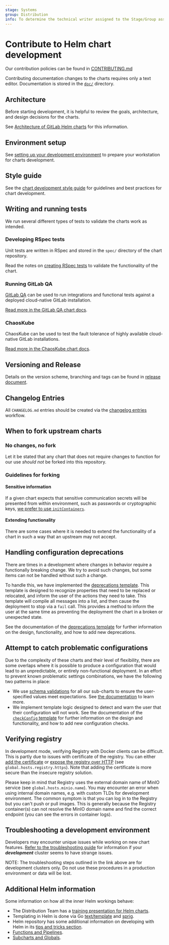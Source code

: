 ```yaml
---
stage: Systems
group: Distribution
info: To determine the technical writer assigned to the Stage/Group associated with this page, see https://about.gitlab.com/handbook/product/ux/technical-writing/#assignments
---
```


# Contribute to Helm chart development

Our contribution policies can be found in [CONTRIBUTING.md](https://gitlab.com/gitlab-org/charts/gitlab/tree/master/CONTRIBUTING.md)

Contributing documentation changes to the charts requires only a text editor. Documentation is stored in the [`doc/`](https://gitlab.com/gitlab-org/charts/gitlab/blob/master/doc/) directory.

## Architecture

Before starting development, it is helpful to review the goals, architecture, and design decisions for the charts.

See [Architecture of GitLab Helm charts](../architecture/index.md) for this information.

## Environment setup

See [setting up your development environment](environment_setup.md) to prepare your workstation for charts development.

## Style guide

See the [chart development style guide](style_guide.md) for guidelines and best practices for chart development.

## Writing and running tests

We run several different types of tests to validate the charts work as intended.

### Developing RSpec tests

Unit tests are written in RSpec and stored in the `spec/` directory of the chart repository.

Read the notes on [creating RSpec tests](rspec.md) to validate the
functionality of the chart.

### Running GitLab QA

[GitLab QA](https://gitlab.com/gitlab-org/gitlab-qa) can be used to run integrations and functional tests against a deployed cloud-native GitLab installation.

[Read more in the GitLab QA chart docs](gitlab-qa/index.md).

### ChaosKube

ChaosKube can be used to test the fault tolerance of highly available cloud-native GitLab installations.

[Read more in the ChaosKube chart docs](chaoskube/index.md).

## Versioning and Release

Details on the version scheme, branching and tags can be found in [release document](release.md).

## Changelog Entries

All `CHANGELOG.md` entries should be created via the [changelog entries](changelog.md) workflow.

## When to fork upstream charts

### No changes, no fork

Let it be stated that any chart that does not require changes to function
for our use *should not* be forked into this repository.

### Guidelines for forking

#### Sensitive information

If a given chart expects that sensitive communication secrets will be presented
from within environment, such as passwords or cryptographic keys,
[we prefer to use `initContainers`](../architecture/decisions.md#preference-of-secrets-in-initcontainer-over-environment).

#### Extending functionality

There are some cases where it is needed to extend the functionality of a chart in
such a way that an upstream may not accept.

## Handling configuration deprecations

There are times in a development where changes in behavior require a functionally breaking change. We try to avoid such changes, but some items can not be handled without such a change.

To handle this, we have implemented the [deprecations template](deprecations.md). This template is designed to recognize properties that need to be replaced or relocated, and inform the user of the actions they need to take. This template will compile all messages into a list, and then cause the deployment to stop via a `fail` call. This provides a method to inform the user at the same time as preventing the deployment the chart in a broken or unexpected state.

See the documentation of the [deprecations template](deprecations.md) for further information on the design, functionality, and how to add new deprecations.

## Attempt to catch problematic configurations

Due to the complexity of these charts and their level of flexibility, there are some overlaps where it is possible to produce a configuration that would lead to an unpredictable, or entirely non-functional deployment. In an effort to prevent known problematic settings combinations, we have the following two patterns in place:

- We use [schema validations](https://helm.sh/docs/topics/charts/#schema-files) for all
  our sub-charts to ensure the user-specified values meet expectations. See
  [the documentation](validation.md) to learn more.
- We implement template logic designed to detect and warn the user that their
  configuration will not work. See the documentation of the
  [`checkConfig` template](checkconfig.md) for further information on the design and
  functionality, and how to add new configuration checks.

## Verifying registry

In development mode, verifying Registry with Docker clients can be difficult. This is partly due to issues with certificate of
the registry. You can either [add the certificate](https://docs.docker.com/registry/insecure/#use-self-signed-certificates) or
[expose the registry over HTTP](https://docs.docker.com/registry/insecure/#deploy-a-plain-http-registry) (see `global.hosts.registry.https`).
Note that adding the certificate is more secure than the insecure registry solution.

Please keep in mind that Registry uses the external domain name of MinIO service (see `global.hosts.minio.name`). You may
encounter an error when using internal domain names, e.g. with custom TLDs for development environment. The common symptom
is that you can log in to the Registry but you can't push or pull images. This is generally because the Registry container(s)
can not resolve the MinIO domain name and find the correct endpoint (you can see the errors in container logs).

## Troubleshooting a development environment

Developers may encounter unique issues while working on new chart features.
[Refer to the troubleshooting guide](troubleshooting.md) for
information if your **_development_** cluster seems to have strange issues.

NOTE:
The troubleshooting steps outlined in the link above are for development
clusters only. Do not use these procedures in a production environment or
data will be lost.

## Additional Helm information

Some information on how all the inner Helm workings behave:

- The Distribution Team has a [training presentation for Helm charts](https://docs.google.com/presentation/d/1CStgh5lbS-xOdKdi3P8N9twaw7ClkvyqFN3oZrM1SNw/present).
- Templating in Helm is done via Go [text/template](https://pkg.go.dev/text/template)
  and [sprig](https://pkg.go.dev/github.com/Masterminds/sprig?utm_source=godoc%27).
- Helm repository has some additional information on developing with Helm in its
  [tips and tricks section](https://helm.sh/docs/howto/charts_tips_and_tricks/).
- [Functions and Pipelines](https://helm.sh/docs/chart_template_guide/functions_and_pipelines/).
- [Subcharts and Globals](https://helm.sh/docs/chart_template_guide/subcharts_and_globals/).
